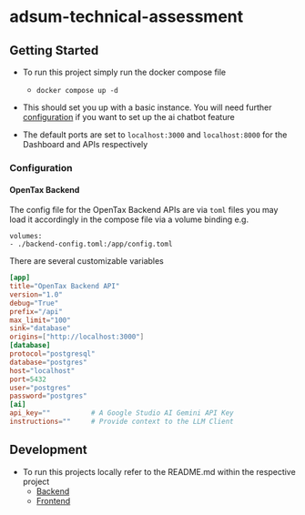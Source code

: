 # adsum-technical-assessment

## Getting Started
- To run this project simply run the docker compose file 
    - `docker compose up -d`

- This should set you up with a basic instance. You will need further [configuration](#configuration) if you want to set up the ai chatbot feature

- The default ports are set to `localhost:3000` and `localhost:8000` for the Dashboard and APIs respectively

### Configuration
#### OpenTax Backend

The config file for the OpenTax Backend APIs are via `toml` files you may load it accordingly in the compose file via a volume binding
e.g. 
```
volumes:
- ./backend-config.toml:/app/config.toml
```
There are several customizable variables
```toml
[app]
title="OpenTax Backend API"
version="1.0"
debug="True"
prefix="/api"
max_limit="100"
sink="database"
origins=["http://localhost:3000"]
[database]
protocol="postgresql"     
database="postgres"     
host="localhost"         
port=5432          
user="postgres"
password="postgres"
[ai]
api_key=""          # A Google Studio AI Gemini API Key 
instructions=""     # Provide context to the LLM Client
```

## Development
- To run this projects locally refer to the README.md within the respective project
  - [Backend](backend/README.md)
  - [Frontend](frontend/README.md)